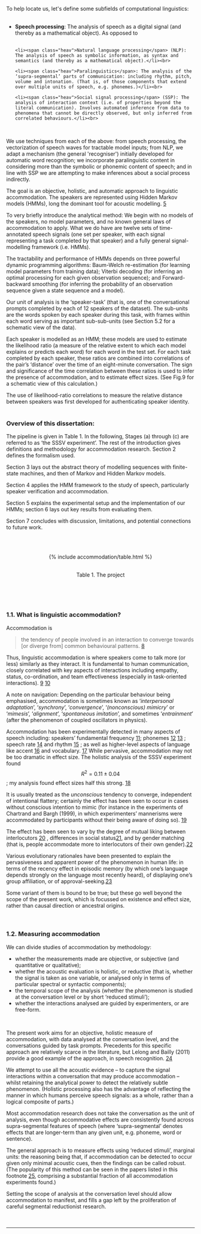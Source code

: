 To help locate us, let's define some subfields of computational linguistics:<br><br>


<style>.heav { font-weight: bold; }</style>

<ul>
	<li><span class="heav">Speech processing</span>: The analysis of speech as a digital signal (and thereby as a mathematical object). As opposed to</li><br>

	<li><span class="heav">Natural language processing</span> (NLP): The analysis of speech as symbolic information, as syntax and semantics (and thereby as a mathematical object).</li><br>

	<li><span class="heav">Paralinguistics</span>: The analysis of the ‘supra-segmental’ parts of communication: including rhythm, pitch, volume and intonation. (That is, of those components that extend over multiple units of speech, e.g. phonemes.)</li><br>

	<li><span class="heav">Social signal processing</span> (SSP): The analysis of interaction context (i.e. of properties beyond the literal communication). Involves automated inference from data to phenomena that cannot be directly observed, but only inferred from correlated behaviours.</li><br>
</ul><br>


We use techniques from each of the above: from speech processing, the vectorization of speech waves for tractable model inputs; from NLP, we adapt a mechanism (the general 'recogniser') initially developed for automatic word recognition; we incorporate paralinguistic content in considering more than the symbolic or phonemic content of speech; and in line with SSP we are attempting to make inferences about a social process indirectly.

The goal is an objective, holistic, and automatic approach to linguistic accommodation. The speakers are represented using Hidden Markov models (HMMs), long the dominant tool for acoustic modelling. <a href="#fn:5" id="fnref:5">5</a> 

To very briefly introduce the analytical method: We begin with no models of the speakers, no model parameters, and no known general laws of accommodation to apply. What we do have are twelve sets of time-annotated speech signals (one set per speaker, with each signal representing a task completed by that speaker) and a fully general signal-modelling framework (i.e. HMMs). 

The tractability and performance of HMMs depends on three powerful dynamic programming algorithms: Baum-Welch re-estimation (for learning model parameters from training data); Viterbi decoding (for inferring an optimal processing for each given observation sequence); and Forward-backward smoothing (for inferring the probability of an observation sequence given a state sequence and a model).

Our unit of analysis is the ‘speaker-task’ (that is, one of the conversational prompts completed by each of 12 speakers of the dataset). The sub-units are the words spoken by each speaker during this task, with frames within each word serving as important sub-sub-units (see Section 5.2 for a schematic view of the data).


Each speaker is modelled as an HMM; these models are used to estimate the likelihood ratio (a measure of the relative extent to which each model explains or predicts each word) for each word in the test set. For each task completed by each speaker, these ratios are combined into correlations of the pair’s ‘distance’ over the time of an eight-minute conversation. The sign and significance of the time correlation between these ratios is used to infer the presence of accommodation, and to estimate effect sizes. (See Fig.9 for a schematic view of this calculation.)

The use of likelihood-ratio correlations to measure the relative distance between speakers was first developed for authenticating speaker identity. <br><br>


<h3>Overview of this dissertation:</h3>

The pipeline is given in Table 1. In the following, Stages (a) through (c) are referred to as ‘the SSSV experiment’. The rest of the introduction gives definitions and methodology for accommodation research. Section 2 defines the formalism used.

Section 3 lays out the abstract theory of modelling sequences with finite-state machines, and then of
Markov and Hidden Markov models. 

Section 4 applies the HMM framework to the study of speech, particularly speaker verification and accommodation. 

Section 5 explains the experimental setup and the implementation of our HMMs; section 6 lays out key results from evaluating them.

Section 7 concludes with discussion, limitations, and potential connections to future work.


<br><br>
<center>
{%  include accommodation/table.html %}

<br>Table 1. The project
</center>
<br><br><br>


<h3>1.1. What is linguistic accommodation?</h3>

Accommodation is 

> the tendency of people involved in an interaction to converge towards [or diverge from] common behavioural patterns. <a href="#fn:8" id="fnref:8">8</a>

Thus, linguistic accommodation is where speakers come to talk more (or less) similarly as they interact. It is fundamental to human communication, closely correlated with key aspects of interactions including empathy, status, co-ordination, and team effectiveness (especially in task-oriented interactions). <a href="#fn:9" id="fnref:9">9</a> <a href="#fn:10" id="fnref:10">10</a>

A note on navigation: Depending on the particular behaviour being emphasised, accommodation is sometimes known as ‘<i>interpersonal adaptation</i>’, ‘<i>synchrony</i>’, ‘<i>convergence</i>’, ‘<i>(nonconscious) mimicry</i>’ or ‘<i>mimesis</i>’, ‘<i>alignment</i>’, ‘<i>spontaneous imitation</i>’, and sometimes ‘<i>entrainment</i>’ (after the phenomenon of coupled oscillators in physics).

Accommodation has been experimentally detected in many aspects of speech including: speakers’ fundamental frequency <a href="#fn:11" id="fnref:11">11</a>; phonemes <a href="#fn:12" id="fnref:12">12</a> <a href="#fn:13" id="fnref:13">13</a> ; speech rate <a href="#fn:14" id="fnref:14">14</a> and rhythm <a href="#fn:15" id="fnref:15">15</a> ; as well as higher-level aspects of language like accent <a href="#fn:16" id="fnref:16">16</a> and vocabulary. <a href="#fn:17" id="fnref:17">17</a> While pervasive, accommodation may not be too dramatic in effect size. The holistic analysis of the SSSV experiment found $$R^2 = 0.11 \pm 0.04$$; my analysis found effect sizes half this strong. <a href="#fn:18" id="fnref:18">18</a>

It is usually treated as the <i>unconscious</i> tendency to converge, independent of
intentional flattery; certainly the effect has been seen to occur in cases without conscious intention
to mimic (for instance in the experiments of Chartrand and Bargh (1999), in which experimenters’
mannerisms were accommodated by participants without their being aware of doing so). <a href="#fn:19" id="fnref:19">19</a> 

The effect has been seen to vary by the degree of mutual liking between interlocutors <a href="#fn:20" id="fnref:20">20</a> , differences in
social status<a href="#fn:21" id="fnref:21">21</a>, and by gender matching (that is, people accommodate more to interlocutors of their
own gender).<a href="#fn:22" id="fnref:22">22</a>

Various evolutionary rationales have been presented to explain the pervasiveness and apparent
power of the phenomenon in human life: in terms of the recency effect in episodic memory (by
which one’s language depends strongly on the language most recently heard), of displaying one’s
group affiliation, or of approval-seeking.<a href="#fn:23" id="fnref:23">23</a> 

Some variant of them is bound to be true; but these go
well beyond the scope of the present work, which is focussed on existence and effect size, rather
than causal direction or ancestral origins.<br><br><br>



<h3>1.2. Measuring accommodation</h3>

We can divide studies of accommodation by methodology: 

<ul>
	<li>whether the measurements made are objective, or subjective (and quantitative or qualitative);</li>
	<li>whether the acoustic evaluation is holistic, or reductive (that is, whether the signal is taken as one variable, or analysed only in terms of particular spectral or syntactic components);</li>
 	<li>the temporal scope of the analysis (whether the phenomenon is studied at the conversation level or by short ‘reduced stimuli’);</li>
 	<li>whether the interactions analysed are guided by experimenters, or are free-form.</li>
</ul>
<br>

The present work aims for an objective, holistic measure of accommodation, with data analysed at
the conversation level, and the conversations guided by task prompts. Precedents for this specific
approach are relatively scarce in the literature, but Lelong and Bailly (2011) provide a good
example of the approach, in speech recognition. <a href="#fn:24" id="fnref:24">24</a> 

We attempt to use all the acoustic evidence – to capture the signal interactions within a conversation that may
produce accommodation – whilst retaining the analytical power to detect the relatively subtle
phenomenon. (Holistic processing also has the advantage of reflecting the manner in which humans
perceive speech signals: as a whole, rather than a logical composite of parts.)

Most accommodation research does not take the conversation as the unit of analysis, even
though accommodative effects are consistently found across supra-segmental features of speech
(where ‘supra-segmental’ denotes effects that are longer-term than any given unit, e.g. phoneme,
word or sentence). 

The general approach is to measure effects using ‘reduced stimuli’, marginal
units: the reasoning being that, if accommodation can be detected to occur given only minimal
acoustic cues, then the findings can be called robust. (The popularity of this method can be seen in
the papers listed in this footnote <a href="#fn:25" id="fnref:25">25</a>, comprising a substantial fraction of all accommodation experiments found.) 

Setting the scope of analysis at the conversation level should allow accommodation to manifest, and fills a gap left by the proliferation of careful segmental reductionist research.
<br><br><br>


<hr /><br>

